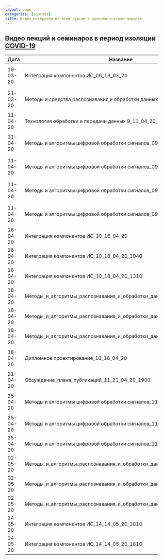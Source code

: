 ```yaml
---
layout: page
categories: [courses]
title: Видео материалы по всем курсам в хронологическом порядке
---
```


## Видео лекций и семинаров в период изоляции [COVID-19](https://www.ncbi.nlm.nih.gov/labs/virus/vssi/#/virus?VirusLineage_ss=Severe%20acute%20respiratory%20syndrome%20coronavirus%202%20(SARS-CoV-2),%20taxid:2697049&SeqType_s=Nucleotide)

| Дата          | Название      | Ссылки        |
| ------------- | ------------- | ------------- |
| 19-03-20      | Интеграция компонентов ИС_06_19_03_20  |[【Video】](https://youtu.be/6OzwDA-712E) [【Colaboration】](https://colab.research.google.com/drive/1xmq02pYjO8bphwwgTbFHkYZ215zsx4nu) [【PDF】](https://github.com/RF-Lab/pdf_lect_covid19/blob/master/%D0%98%D0%BD%D1%82%D0%B5%D0%B3%D1%80%D0%B0%D1%86%D0%B8%D1%8F_%D0%BA%D0%BE%D0%BC%D0%BF%D0%BE%D0%BD%D0%B5%D0%BD%D1%82%D0%BE%D0%B2_%D0%98%D0%A1_%D0%9B%D0%B5%D0%BA%D1%86%D0%B8%D1%8F_06_19_03_20.pdf)|
|21-03-20|Методы и средства распознавания и обработки данных_Лекция_6_21_03_20|[【Video】](https://www.youtube.com/watch?v=lgvh4Ubylp8) [【Colaboration】](https://colab.research.google.com/drive/16ytXpeZ_YTvrh0HPqG5NDifzRePsEEuQ) [【PDF】](https://github.com/RF-Lab/pdf_lect_covid19/blob/master/%D0%9C%D0%B5%D1%82%D0%BE%D0%B4%D1%8B_%D0%B8_%D1%81%D1%80%D0%B5%D0%B4%D1%81%D1%82%D0%B2%D0%B0_%D1%80%D0%B0%D1%81%D0%BF%D0%BE%D0%B7%D0%BD%D0%B0%D0%B2%D0%B0%D0%BD%D0%B8%D1%8F_%D0%B8_%D0%BE%D0%B1%D1%80%D0%B0%D0%B1%D0%BE%D1%82%D0%BA%D0%B8_%D0%B4%D0%B0%D0%BD%D0%BD%D1%8B%D1%85_%D0%9B%D0%B5%D0%BA%D1%86%D0%B8%D1%8F_6_21_03_20.pdf) |
|11-04-20|Технология обработки и передачи данных 9_11_04_20_1040|[【Video】](https://youtu.be/jhGikgY2iP4) [[【PDF】](https://github.com/RF-Lab/pdf_lect_covid19/blob/master/%D0%A2%D0%B5%D1%85%D0%BD%D0%BE%D0%BB%D0%BE%D0%B3%D0%B8%D1%8F_%D0%BE%D0%B1%D1%80%D0%B0%D0%B1%D0%BE%D1%82%D0%BA%D0%B8_%D0%B8_%D0%BF%D0%B5%D1%80%D0%B5%D0%B4%D0%B0%D1%87%D0%B8_%D0%B4%D0%B0%D0%BD%D0%BD%D1%8B%D1%85_09_11_04_20.pdf)|
|11-04-20|Методы и алгоритмы цифровой обработки сигналов_09_11_04_20_1310|[【Video】](https://youtu.be/GuC1gxGNDuM) [【Colaboration】](https://colab.research.google.com/drive/1tojkXx4sjpNIsMuQVm8oGWhYnlXGfymF) [【PDF】](https://github.com/RF-Lab/pdf_lect_covid19/blob/master/%D0%9C%D0%B5%D1%82%D0%BE%D0%B4%D1%8B%20%D0%B8%20%D0%B0%D0%BB%D0%B3%D0%BE%D1%80%D0%B8%D1%82%D0%BC%D1%8B%20%D1%86%D0%B8%D1%84%D1%80%D0%BE%D0%B2%D0%BE%D0%B9%20%D0%BE%D0%B1%D1%80%D0%B0%D0%B1%D0%BE%D1%82%D0%BA%D0%B8%20%D1%81%D0%B8%D0%B3%D0%BD%D0%B0%D0%BB%D0%BE%D0%B2_09_11_04_20.pdf)|
|11-04-20|Методы и алгоритмы цифровой обработки сигналов_09_11_04_20_1400|[【Video】](https://youtu.be/oQu0bszhZEE) [【Colaboration】](https://colab.research.google.com/drive/1tojkXx4sjpNIsMuQVm8oGWhYnlXGfymF) [【PDF】](https://github.com/RF-Lab/pdf_lect_covid19/blob/master/%D0%9C%D0%B5%D1%82%D0%BE%D0%B4%D1%8B%20%D0%B8%20%D0%B0%D0%BB%D0%B3%D0%BE%D1%80%D0%B8%D1%82%D0%BC%D1%8B%20%D1%86%D0%B8%D1%84%D1%80%D0%BE%D0%B2%D0%BE%D0%B9%20%D0%BE%D0%B1%D1%80%D0%B0%D0%B1%D0%BE%D1%82%D0%BA%D0%B8%20%D1%81%D0%B8%D0%B3%D0%BD%D0%B0%D0%BB%D0%BE%D0%B2_09_11_04_20.pdf)|
|11-04-20|Методы и алгоритмы цифровой обработки сигналов_09_11_04_20_1450|[【Video】](https://youtu.be/Mu2KANPbnks) [【Colaboration】](https://colab.research.google.com/drive/160GFQucFiMR-egmaLBQOlww3RH9Z0uOZ) [【PDF】](https://github.com/RF-Lab/pdf_lect_covid19/blob/master/%D0%9C%D0%B5%D1%82%D0%BE%D0%B4%D1%8B%20%D0%B8%20%D0%B0%D0%BB%D0%B3%D0%BE%D1%80%D0%B8%D1%82%D0%BC%D1%8B%20%D1%86%D0%B8%D1%84%D1%80%D0%BE%D0%B2%D0%BE%D0%B9%20%D0%BE%D0%B1%D1%80%D0%B0%D0%B1%D0%BE%D1%82%D0%BA%D0%B8%20%D1%81%D0%B8%D0%B3%D0%BD%D0%B0%D0%BB%D0%BE%D0%B2_10_18_04_20.pdf)|
|11-04-20|Методы и алгоритмы цифровой обработки сигналов_09_11_04_20_1630|[【Video】](https://youtu.be/A7g7uJchSWg) [【Colaboration】](https://colab.research.google.com/drive/160GFQucFiMR-egmaLBQOlww3RH9Z0uOZ) [【PDF】](https://github.com/RF-Lab/pdf_lect_covid19/blob/master/%D0%9C%D0%B5%D1%82%D0%BE%D0%B4%D1%8B%20%D0%B8%20%D0%B0%D0%BB%D0%B3%D0%BE%D1%80%D0%B8%D1%82%D0%BC%D1%8B%20%D1%86%D0%B8%D1%84%D1%80%D0%BE%D0%B2%D0%BE%D0%B9%20%D0%BE%D0%B1%D1%80%D0%B0%D0%B1%D0%BE%D1%82%D0%BA%D0%B8%20%D1%81%D0%B8%D0%B3%D0%BD%D0%B0%D0%BB%D0%BE%D0%B2_10_18_04_20.pdf)|
|16-04-20|Интеграция компонентов ИС_10_16_04_20|[【Video】](https://youtu.be/mt6ipzup5Do) [【Colaboration】](https://colab.research.google.com/drive/1vDh02F_hgZkL5FsmXMtDt0j0kIlrvzPB?usp=sharing)|
|18-04-20|Интеграция компонентов ИС_10_18_04_20_1040|[【Video】](https://youtu.be/Pv1GdG6rhF8) [【Colaboration】](https://colab.research.google.com/drive/1iFBagbVpWg2UHrm4xNJarUB91piKfwsP)|
|18-04-20|Интеграция компонентов ИС_10_18_04_20_1310|[【Video】](https://youtu.be/xGzDvnYRpys) [【Colaboration】](https://colab.research.google.com/drive/1iFBagbVpWg2UHrm4xNJarUB91piKfwsP)|
|18-04-20|Методы_и_алгоритмы_распознавания_и_обработки_данных_10_18_04_20_1450|[【Video】](https://youtu.be/b2KZ_0ylOqQ) [【Colaboration】](https://colab.research.google.com/drive/10iHJdWLP1UHKZvt_aMMo1S3QBeXgOvf7)|
|18-04-20|Методы_и_алгоритмы_распознавания_и_обработки_данных_10_18_04_20_1630|[【Video】](https://youtu.be/qTXlzZ6ORTk) [【Colaboration】](https://colab.research.google.com/drive/1U2YZoKJOHsbUKRT0_dqRryl8-5UjOzwj)|
|18-04-20|Методы_и_алгоритмы_распознавания_и_обработки_данных_10_18_04_20_1810|[【Video】](https://youtu.be/hQ3Tlgtdhik) [【Colaboration】](https://colab.research.google.com/drive/1U2YZoKJOHsbUKRT0_dqRryl8-5UjOzwj)|
|18-04-20|Дипломное проектирование_10_18_04_20|[【Video#1】](https://youtu.be/gUkpGt5kTLk)  [【Video#2】](https://youtu.be/o2-AMrBcaWk) [【Colaboration】](https://colab.research.google.com/drive/1pSDlb3l-bhGTRbdT16CqXeO_AIYJ4dXj)|
|21-04-20|Обсуждение_плана_публикаций_11_21_04_20_1900|[【Video】](https://youtu.be/2FQpuWbHjy0) [【Colaboration】](https://colab.research.google.com/drive/1JaOd4AZjkXinqC9kySDys45hjM_YIoFu)|
|25-04-20|Методы и алгоритмы цифровой обработки сигналов_11_25_04_20_1310|[【Video#1】](https://youtu.be/ujz5dy-TeJg) [【Video#2】](https://youtu.be/xWpmcWjd6XM) [【Colaboration】](https://colab.research.google.com/drive/1GxJ5AG-WCDIAM_oX2KrrZVBXQzDrZDe5)|
|25-04-20|Методы и алгоритмы цифровой обработки сигналов_11_25_04_20_1450|[【Video】](https://youtu.be/8ju4mvWP_Gk) [【Colaboration】](https://colab.research.google.com/drive/1xXTBsLT0jzdiEo6Wez4puS48z61RkN8m)|
|25-04-20|Методы и алгоритмы цифровой обработки сигналов_11_25_04_20_1630|[【Video】](https://youtu.be/HRxof6LcM9Q) [【Colaboration】](https://colab.research.google.com/drive/1p86SyvV8Xaov0n41_RRiwcvNn3b-uNHd)|
|02-05-20|Методы_и_алгоритмы_распознавания_и_обработки_данных_12_02_05_20_1450|[【Video】](https://youtu.be/fHDSc6Fm8KM) [【Colaboration】](https://colab.research.google.com/drive/1WXKutLgRtYAw1RX1n4ic0ctQ7nI5HheI?usp=sharing)|
|02-05-20|Методы_и_алгоритмы_распознавания_и_обработки_данных_12_02_05_20_1630|[【Video】](https://youtu.be/tE2YYAGU1_Y) [【Colaboration】]()|
|02-05-20|Методы_и_алгоритмы_распознавания_и_обработки_данных_12_02_05_20_1810|[【Video】](https://youtu.be/srzcEawPu8E) [【Colaboration】]()|
|14-05-20|Интеграция компонентов ИС_14_14_05_20_1810|[【Video】](https://youtu.be/epXdMcIyrNk)[【Colaboration】](https://colab.research.google.com/drive/1EYMFzQYMgJyH36QLWJ6FloMuLg3bxlmQ?usp=sharing)|
|14-05-20|Интеграция компонентов ИС_14_14_05_20_1810|[【Video】](https://youtu.be/1ochEfnOJy4) [【Colaboration】](https://colab.research.google.com/drive/1gbuQlBy8xKeXsH10x53GIQqvJaTFT2u4?usp=sharing)|
